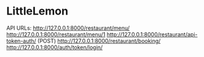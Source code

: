 # LittleLemon
API URLs:
http://127.0.0.1:8000/restaurant/menu/       
http://127.0.0.1:8000/restaurant/menu/1
http://127.0.0.1:8000/restaurant/api-token-auth/ (POST)
http://127.0.0.1:8000/restaurant/booking/ 
http://127.0.0.1:8000/auth/token/login/
